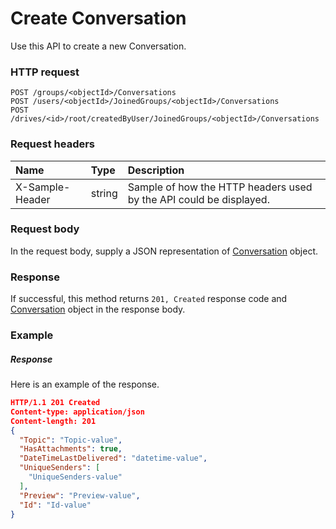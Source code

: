 # Create Conversation

Use this API to create a new Conversation.
### HTTP request
```http
POST /groups/<objectId>/Conversations
POST /users/<objectId>/JoinedGroups/<objectId>/Conversations
POST /drives/<id>/root/createdByUser/JoinedGroups/<objectId>/Conversations

```
### Request headers
| Name       | Type | Description|
|:---------------|:--------|:----------|
| X-Sample-Header  | string  | Sample of how the HTTP headers used by the API could be displayed.|

### Request body
In the request body, supply a JSON representation of [Conversation](../resources/conversation.md) object.


### Response
If successful, this method returns `201, Created` response code and [Conversation](../resources/conversation.md) object in the response body.

### Example
##### Response
Here is an example of the response.
```json
HTTP/1.1 201 Created
Content-type: application/json
Content-length: 201
{
  "Topic": "Topic-value",
  "HasAttachments": true,
  "DateTimeLastDelivered": "datetime-value",
  "UniqueSenders": [
    "UniqueSenders-value"
  ],
  "Preview": "Preview-value",
  "Id": "Id-value"
}
```
<!-- uuid: eab9bb4b-79f0-492c-893e-f4c7cea96168\n2015-10-09 15:14:08 UTC -->